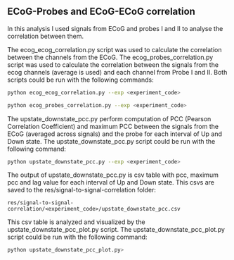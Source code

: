 ## ECoG-Probes and ECoG-ECoG correlation
In this analysis I used signals from ECoG and probes I and II to analyse the correlation between them. 

The ecog_ecog_correlation.py script was used to calculate the correlation between the channels from the ECoG. The ecog_probes_correlation.py script was used to calculate the correlation between the signals from the ecog channels (average is used) and each channel from Probe I and II. Both scripts could be run with the following commands:

```bash
python ecog_ecog_correlation.py --exp <experiment_code>
```

```bash
python ecog_probes_correlation.py --exp <experiment_code>
```

The upstate_downstate_pcc.py perform computation of PCC (Pearson Correlation Coefficient) and maximum PCC between the signals from the ECoG (averaged across signals) and the probe for each interval of Up and Down state. The upstate_downstate_pcc.py script could be run with the following command:

```bash
python upstate_downstate_pcc.py --exp <experiment_code>
```

The output of upstate_downstate_pcc.py is csv table with pcc, maximum pcc and lag value for each interval of Up and Down state. This csvs are saved to the res/signal-to-signal-correlation folder:
    
```
res/signal-to-signal-correlation/<experiment_code>/upstate_downstate_pcc.csv
```

This csv table is analyzed and visualized by the upstate_downstate_pcc_plot.py script. The upstate_downstate_pcc_plot.py script could be run with the following command:

```bash
python upstate_downstate_pcc_plot.py>
```
